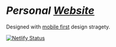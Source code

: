 # _Personal [Website](https://mcinotti.netlify.app)_ 

Designed with [mobile first](https://xd.adobe.com/ideas/process/ui-design/what-is-mobile-first-design/) design stragety.

[![Netlify Status](https://api.netlify.com/api/v1/badges/0e142e16-d740-4ee3-bc3f-e1f00d28d1e9/deploy-status)](https://mcinotti.netlify.app)